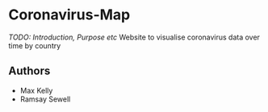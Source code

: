 # Coronavirus-Map
*TODO: Introduction, Purpose etc*
Website to visualise coronavirus data over time by country

## Authors
* Max Kelly
* Ramsay Sewell